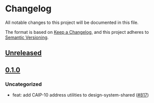 # Changelog

All notable changes to this project will be documented in this file.

The format is based on [Keep a Changelog](https://keepachangelog.com/en/1.0.0/),
and this project adheres to [Semantic Versioning](https://semver.org/spec/v2.0.0.html).

## [Unreleased]

## [0.1.0]

### Uncategorized

- feat: add CAIP-10 address utilities to design-system-shared ([#817](https://github.com/MetaMask/metamask-design-system/pull/817))

[Unreleased]: https://github.com/MetaMask/metamask-design-system/compare/@metamask/design-system-shared@0.1.0...HEAD
[0.1.0]: https://github.com/MetaMask/metamask-design-system/releases/tag/@metamask/design-system-shared@0.1.0

